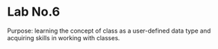 # Lab No.6

Purpose: learning the concept of class as a user-defined data type and acquiring skills in working with classes.
